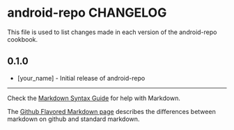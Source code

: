 android-repo CHANGELOG
======================

This file is used to list changes made in each version of the android-repo cookbook.

0.1.0
-----
- [your_name] - Initial release of android-repo

- - -
Check the [Markdown Syntax Guide](http://daringfireball.net/projects/markdown/syntax) for help with Markdown.

The [Github Flavored Markdown page](http://github.github.com/github-flavored-markdown/) describes the differences between markdown on github and standard markdown.
